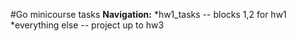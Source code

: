 #Go minicourse tasks
__Navigation:__
*hw1_tasks -- blocks 1,2 for hw1
*everything else -- project up to hw3
